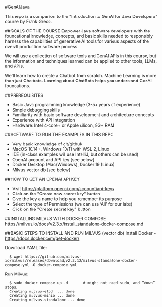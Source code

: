#GenAIJava

This repo is a companion to the "Introduction to GenAI for Java Developers" course by Frank Greco.

##GOALS OF THE COURSE
Empower Java software developers with the foundational knowledge, concepts, and basic skills needed to responsibly harness the capabilities of generative AI tools for various aspects of the overall production software process.

We will use a collection of software tools and GenAI APIs in this course, but the information and techniques learned can be applied to other tools, LLMs, and APIs.

We'll learn how to create a Chatbot from scratch. Machine Learning is more than just Chatbots. Learning about ChatBots helps you understand GenAI foundations.  


##PREREQUISITES
* Basic Java programming knowledge (3-5+ years of experience)
* Simple debugging skills
* Familiarity with basic software development and architecture concepts
* Experience with API integration
* Hardware: Intel 4-core+ or Apple silicon, 8G+ RAM

##SOFTWARE TO RUN THE EXAMPLES IN THIS REPO
* Very basic knowledge of git/github
* MacOS 10.14+, Windows 10/11 with WSL 2, Linux
* IDE (in-class examples will use IntelliJ, but others can be used)
* OpenAI account and API key [see below]
* Docker Desktop (Mac/Windows), Docker 19 (Linux)
* Milvus vector db [see below]

##HOW TO GET AN OPENAI API KEY
* Visit https://platform.openai.com/account/api-keys
* Click on the "Create new secret key" button
* Give the key a name to help you remember its purpose
* Select the type of Permissions (we can use ‘All’ for our labs)
* Click on the  "Create secret key" button

##INSTALLING MILVUS WITH DOCKER COMPOSE
  https://milvus.io/docs/v2.3.x/install_standalone-docker-compose.md

##BASIC STEPS TO INSTALL AND RUN MILVUS (vector db)
  Install Docker - https://docs.docker.com/get-docker/
  
  Download YAML file:
```
  $ wget https://github.com/milvus-io/milvus/releases/download/v2.3.12/milvus-standalone-docker-compose.yml -O docker-compose.yml
``` 
  Run Milvus:  
```
  $ sudo docker compose up -d		# might not need sudo, and “down” stops.
  Creating milvus-etcd  ... done
  Creating milvus-minio ... done
  Creating milvus-standalone ... done
```

